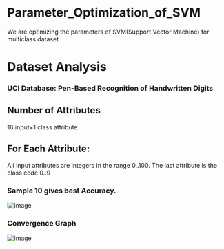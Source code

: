 # Parameter_Optimization_of_SVM

We are optimizing the parameters of SVM(Support Vector Machine) for multiclass dataset.

# Dataset Analysis 
### UCI Database: Pen-Based Recognition of Handwritten Digits

## Number of Attributes
16 input+1 class attribute

## For Each Attribute:
All input attributes are integers in the range 0..100.
The last attribute is the class code 0..9

### Sample 10 gives best Accuracy.
![image](https://user-images.githubusercontent.com/104484529/233072889-149ab5b3-de1f-4417-bb18-34f67ecb70c7.png)

### Convergence Graph

![image](https://user-images.githubusercontent.com/104484529/233075324-792b6c14-2c79-49d1-bd29-6409b11294ec.png)
